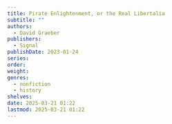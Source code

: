 ```yaml
---
title: Pirate Enlightenment, or the Real Libertalia
subtitle: ""
authors:
  - David Graeber
publishers:
  - Signal
publishDate: 2023-01-24
series: 
order: 
weight: 
genres:
  - nonfiction
  - history
shelves: 
date: 2025-03-21 01:22
lastmod: 2025-03-21 01:22
---
```

